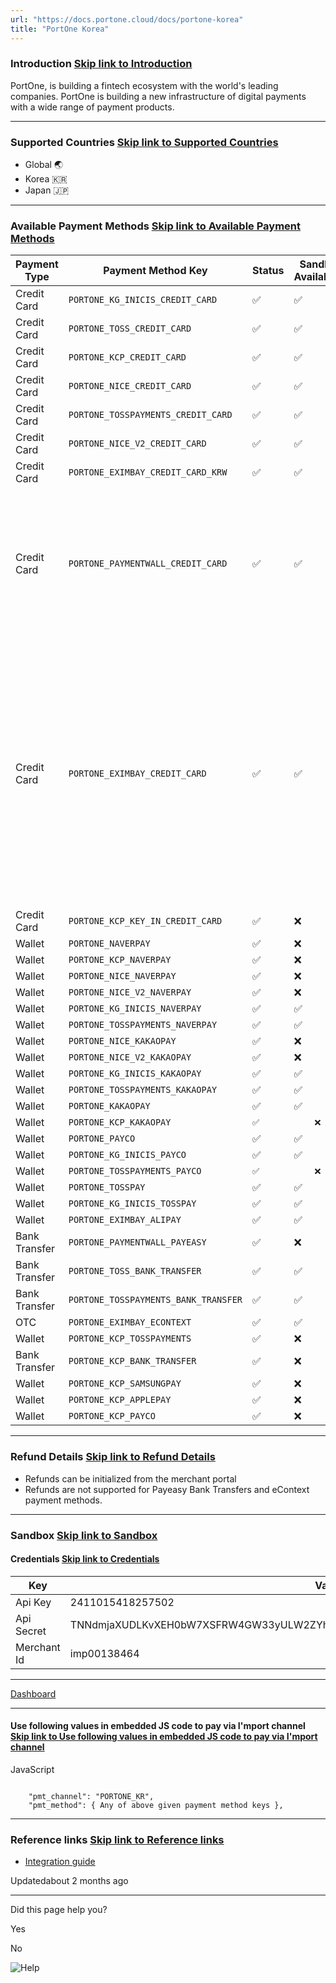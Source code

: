 ```yaml
---
url: "https://docs.portone.cloud/docs/portone-korea"
title: "PortOne Korea"
---
```


### Introduction   [Skip link to Introduction](https://docs.portone.cloud/docs/portone-korea\#introduction)

PortOne, is building a fintech ecosystem with the world's leading companies. PortOne is building a new infrastructure of digital payments with a wide range of payment products.

* * *

### Supported Countries   [Skip link to Supported Countries](https://docs.portone.cloud/docs/portone-korea\#supported-countries)

- Global 🌏
- Korea 🇰🇷
- Japan 🇯🇵

* * *

### Available Payment Methods   [Skip link to Available Payment Methods](https://docs.portone.cloud/docs/portone-korea\#available-payment-methods)

| Payment Type | Payment Method Key | Status | Sandbox Availability | Currency |
| --- | --- | --- | --- | --- |
| Credit Card | `PORTONE_KG_INICIS_CREDIT_CARD` | ✅ | ✅ | KRW |
| Credit Card | `PORTONE_TOSS_CREDIT_CARD` | ✅ | ✅ | KRW |
| Credit Card | `PORTONE_KCP_CREDIT_CARD` | ✅ | ✅ | KRW |
| Credit Card | `PORTONE_NICE_CREDIT_CARD` | ✅ | ✅ | KRW |
| Credit Card | `PORTONE_TOSSPAYMENTS_CREDIT_CARD` | ✅ | ✅ | KRW |
| Credit Card | `PORTONE_NICE_V2_CREDIT_CARD` | ✅ | ✅ | KRW |
| Credit Card | `PORTONE_EXIMBAY_CREDIT_CARD_KRW` | ✅ | ✅ | KRW |
| Credit Card | `PORTONE_PAYMENTWALL_CREDIT_CARD` | ✅ | ✅ | USD, KRW, JPY, EUR, RUB, HKD, AUD, GBP, CAD, THB, TWD, SGD |
| Credit Card | `PORTONE_EXIMBAY_CREDIT_CARD` | ✅ | ✅ | USD, EUR, JPY, SGD, AUD, HKD, THB, GBP, CAD, RUB, TWD, MYR, VND, PHP, MNT, NZD, AED, MOP, BRL, KZT, NOK, SAR, TRY |
| Credit Card | `PORTONE_KCP_KEY_IN_CREDIT_CARD` | ✅ | ❌ | KRW |
| Wallet | `PORTONE_NAVERPAY` | ✅ | ❌ | KRW |
| Wallet | `PORTONE_KCP_NAVERPAY` | ✅ | ❌ | KRW |
| Wallet | `PORTONE_NICE_NAVERPAY ` | ✅ | ❌ | KRW |
| Wallet | `PORTONE_NICE_V2_NAVERPAY ` | ✅ | ❌ | KRW |
| Wallet | `PORTONE_KG_INICIS_NAVERPAY` | ✅ | ✅ | KRW |
| Wallet | `PORTONE_TOSSPAYMENTS_NAVERPAY` | ✅ | ✅ | KRW |
| Wallet | `PORTONE_NICE_KAKAOPAY ` | ✅ | ❌ | KRW |
| Wallet | `PORTONE_NICE_V2_KAKAOPAY ` | ✅ | ❌ | KRW |
| Wallet | `PORTONE_KG_INICIS_KAKAOPAY` | ✅ | ✅ | KRW |
| Wallet | `PORTONE_TOSSPAYMENTS_KAKAOPAY` | ✅ | ✅ | KRW |
| Wallet | `PORTONE_KAKAOPAY` | ✅ | ✅ | KRW |
| Wallet | `PORTONE_KCP_KAKAOPAY` | `✅` | `    ❌` | KRW |
| Wallet | `PORTONE_PAYCO` | ✅ | ✅ | KRW |
| Wallet | `PORTONE_KG_INICIS_PAYCO` | ✅ | ✅ | KRW |
| Wallet | `PORTONE_TOSSPAYMENTS_PAYCO` | `✅` | `    ❌` | KRW |
| Wallet | `PORTONE_TOSSPAY` | ✅ | ✅ | KRW |
| Wallet | `PORTONE_KG_INICIS_TOSSPAY` | ✅ | ✅ | KRW |
| Wallet | `PORTONE_EXIMBAY_ALIPAY` | ✅ | ✅ | KRW,USD |
| Bank Transfer | `PORTONE_PAYMENTWALL_PAYEASY` | ✅ | ❌ | JPY |
| Bank Transfer | `PORTONE_TOSS_BANK_TRANSFER` | ✅ | ✅ | KRW |
| Bank Transfer | `PORTONE_TOSSPAYMENTS_BANK_TRANSFER` | ✅ | ✅ | KRW |
| OTC | `PORTONE_EXIMBAY_ECONTEXT` | ✅ | ✅ | JPY |
| Wallet | `PORTONE_KCP_TOSSPAYMENTS` | ✅ | ❌ | KRW |
| Bank Transfer | `PORTONE_KCP_BANK_TRANSFER` | ✅ | ❌ | KRW |
| Wallet | `PORTONE_KCP_SAMSUNGPAY` | ✅ | ❌ | KRW |
| Wallet | `PORTONE_KCP_APPLEPAY` | ✅ | ❌ | KRW |
| Wallet | `PORTONE_KCP_PAYCO` | ✅ | ❌ | KRW |

* * *

### Refund Details   [Skip link to Refund Details](https://docs.portone.cloud/docs/portone-korea\#refund-details)

- Refunds can be initialized from the merchant portal
- Refunds are not supported for Payeasy Bank Transfers and eContext payment methods.

* * *

### Sandbox   [Skip link to Sandbox](https://docs.portone.cloud/docs/portone-korea\#sandbox)

#### Credentials   [Skip link to Credentials](https://docs.portone.cloud/docs/portone-korea\#credentials)

| Key | Value |
| --- | --- |
| Api Key | 2411015418257502 |
| Api Secret | TNNdmjaXUDLKvXEH0bW7XSFRW4GW33yULW2ZYhE3LxSZDVeuYEWyw5F9VFkfQxKk9dLwiN88BqtwLr6x |
| Merchant Id | imp00138464 |

* * *

[Dashboard](https://admin.portone.io/)

* * *

#### Use following values in embedded JS code to pay via I'mport channel   [Skip link to Use following values in embedded JS code to pay via I'mport channel](https://docs.portone.cloud/docs/portone-korea\#use-following-values-in-embedded-js-code-to-pay-via-import-channel)

JavaScript

```rdmd-code lang-javascript theme-light

    "pmt_channel": "PORTONE_KR",
    "pmt_method": { Any of above given payment method keys },

```

* * *

### Reference links   [Skip link to Reference links](https://docs.portone.cloud/docs/portone-korea\#reference-links)

- [Integration guide](https://portone.gitbook.io/docs/)

Updatedabout 2 months ago

* * *

Did this page help you?

Yes

No

![Help](https://cdn.jsdelivr.net/gh/iamport-intl/portone-devx-chatbot-widget@production/public/chat-intro1.svg)